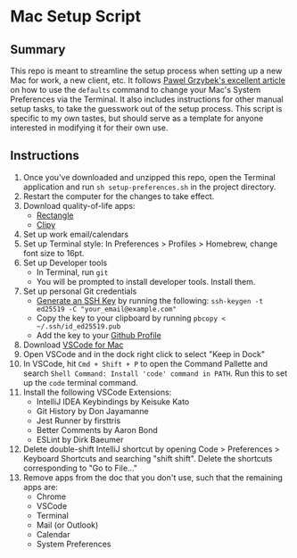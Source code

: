 # Mac Setup Script

## Summary
This repo is meant to streamline the setup process when setting up a new Mac for work, a new client, etc. It follows [Pawel Grzybek's excellent article](https://pawelgrzybek.com/change-macos-user-preferences-via-command-line/) on how to use the `defaults` command to change your Mac's System Preferences via the Terminal. It also includes instructions for other manual setup tasks, to take the guesswork out of the setup process. This script is specific to my own tastes, but should serve as a template for anyone interested in modifying it for their own use.

## Instructions
1. Once you've downloaded and unzipped this repo, open the Terminal application and run `sh setup-preferences.sh` in the project directory.
1. Restart the computer for the changes to take effect.
1. Download quality-of-life apps:
    - [Rectangle](https://rectangleapp.com/)
    - [Clipy](https://clipy-app.com/)
1. Set up work email/calendars
1. Set up Terminal style:
    In Preferences > Profiles > Homebrew, change font size to 16pt.
1. Set up Developer tools
    - In Terminal, run `git`
    - You will be prompted to install developer tools. Install them.
1. Set up personal Git credentials
    - [Generate an SSH Key](https://docs.github.com/en/authentication/connecting-to-github-with-ssh/generating-a-new-ssh-key-and-adding-it-to-the-ssh-agent) by running the following: `ssh-keygen -t ed25519 -C "your_email@example.com"`
    - Copy the key to your clipboard by running `pbcopy < ~/.ssh/id_ed25519.pub`
    - Add the key to your [Github Profile](https://github.com/settings/keys)
1. Download [VSCode for Mac](https://code.visualstudio.com/download)
1. Open VSCode and in the dock right click to select "Keep in Dock"
1. In VSCode, hit `Cmd + Shift + P` to open the Command Pallette and search `Shell Command: Install 'code' command in PATH`. Run this to set up the `code` terminal command.
1. Install the following VSCode Extensions:
    - IntelliJ IDEA Keybindings by Keisuke Kato
    - Git History by Don Jayamanne
    - Jest Runner by firsttris
    - Better Comments by Aaron Bond
    - ESLint by Dirk Baeumer
1. Delete double-shift IntelliJ shortcut by opening Code > Preferences > Keyboard Shortcuts and searching "shift shift". Delete the shortcuts corresponding to "Go to File..."
1. Remove apps from the doc that you don't use, such that the remaining apps are:
    - Chrome
    - VSCode
    - Terminal
    - Mail (or Outlook)
    - Calendar
    - System Preferences

